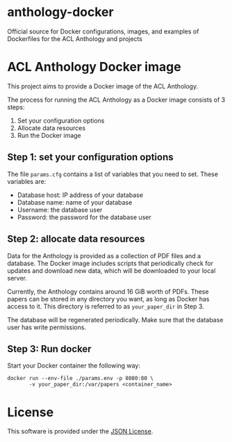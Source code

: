 # anthology-docker
Official source for Docker configurations, images, and examples of Dockerfiles for the ACL Anthology and projects
# ACL Anthology Docker image

This project aims to provide a Docker image of the ACL Anthology.

The process for running the ACL Anthology as a Docker image consists of 3 steps:

1. Set your configuration options
2. Allocate data resources
3. Run the Docker image

## Step 1: set your configuration options

The file `params.cfg` contains a list of variables that you need to set.
These variables are:
  * Database host: IP address of your database
  * Database name: name of your database
  * Username: the database user
  * Password: the password for the database user

## Step 2: allocate data resources

Data for the Anthology is provided as a collection of PDF files and a 
database. The Docker image includes scripts that periodically check for
updates and download new data, which will be downloaded to your local server.

Currently, the Anthology contains around 16 GiB worth of PDFs. These papers can 
be stored in any directory you want, as long as Docker has access to it. This
directory is referred to as `your_paper_dir` in Step 3.

The database will be regenerated periodically. Make sure that the database user
has write permissions.

## Step 3: Run docker

Start your Docker container the following way:

```
docker run --env-file ./params.env -p 8080:80 \
       -v your_paper_dir:/var/papers <container_name>
```


# License
This software is provided under the [JSON License](http://www.json.org/license.html).
